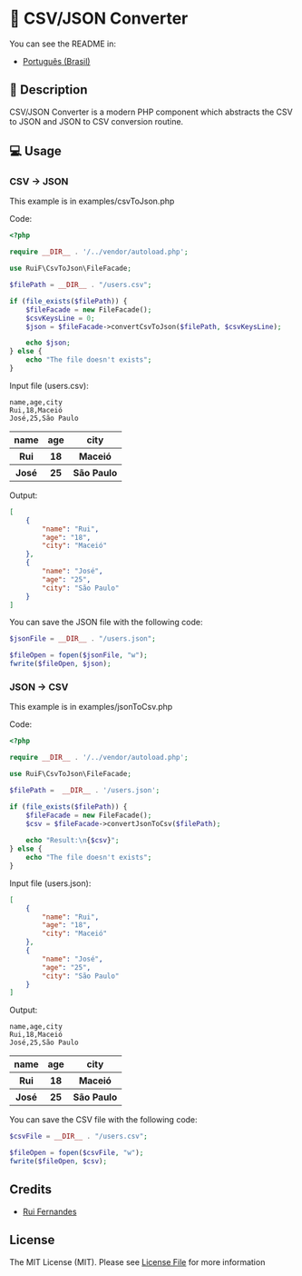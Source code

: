 # 🔁 CSV/JSON Converter
You can see the README in:
- [Português (Brasil)](https://github.com/ruifernandees/csv-json-converter/blob/main/README.pt-br.md)

## 📄 Description
<p>CSV/JSON Converter is a modern PHP component which abstracts the CSV to JSON and JSON to CSV conversion routine.</p>

## 💻 Usage
### CSV -> JSON
<p>This example is in examples/csvToJson.php</p>

Code:
```php
<?php

require __DIR__ . '/../vendor/autoload.php';

use RuiF\CsvToJson\FileFacade;

$filePath = __DIR__ . "/users.csv";

if (file_exists($filePath)) {
    $fileFacade = new FileFacade();
    $csvKeysLine = 0;
    $json = $fileFacade->convertCsvToJson($filePath, $csvKeysLine);

    echo $json;
} else {
    echo "The file doesn't exists";
}
```

Input file (users.csv):
```csv
name,age,city
Rui,18,Maceió
José,25,São Paulo
```
<table>
    <tr>
        <th>name</th>
        <th>age</th>
        <th>city</th>
    </tr>
    <tr>
        <th>Rui</th>
        <th>18</th>
        <th>Maceió</th>
    </tr>
    <tr>
        <th>José</th>
        <th>25</th>
        <th>São Paulo</th>
    </tr>
</table>

Output: 
```json
[
    {
        "name": "Rui",
        "age": "18",
        "city": "Maceió"
    },
    {
        "name": "José",
        "age": "25",
        "city": "São Paulo"
    }
]
```

<p>You can save the JSON file with the following code:</p>

```php
$jsonFile = __DIR__ . "/users.json";

$fileOpen = fopen($jsonFile, "w");
fwrite($fileOpen, $json);
```

### JSON -> CSV
<p>This example is in examples/jsonToCsv.php</p>

Code:
```php
<?php

require __DIR__ . '/../vendor/autoload.php';

use RuiF\CsvToJson\FileFacade;

$filePath =  __DIR__ . '/users.json';

if (file_exists($filePath)) {
    $fileFacade = new FileFacade();
    $csv = $fileFacade->convertJsonToCsv($filePath);
    
    echo "Result:\n{$csv}";
} else {
    echo "The file doesn't exists";
}
```

Input file (users.json):
```json
[
    {
        "name": "Rui",
        "age": "18",
        "city": "Maceió"
    },
    {
        "name": "José",
        "age": "25",
        "city": "São Paulo"
    }
]
```

Output:
```csv
name,age,city
Rui,18,Maceió
José,25,São Paulo
```

<table>
    <tr>
        <th>name</th>
        <th>age</th>
        <th>city</th>
    </tr>
    <tr>
        <th>Rui</th>
        <th>18</th>
        <th>Maceió</th>
    </tr>
    <tr>
        <th>José</th>
        <th>25</th>
        <th>São Paulo</th>
    </tr>
</table>

<p>You can save the CSV file with the following code:</p>

```php
$csvFile = __DIR__ . "/users.csv";

$fileOpen = fopen($csvFile, "w");
fwrite($fileOpen, $csv);
```

## Credits
- [Rui Fernandes](https://github.com/ruifernandees)

## License
The MIT License (MIT). Please see [License File](https://github.com/ruifernandees/csv-json-converter/blob/main/LICENSE) for more information